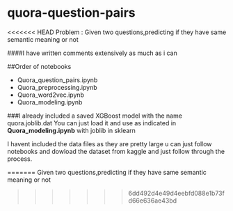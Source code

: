 # quora-question-pairs
<<<<<<< HEAD
Problem : Given two questions,predicting if they have same semantic meaning or not

####I have written comments extensively as much as i can

##Order of notebooks
* Quora_question_pairs.ipynb
* Quora_preprocessing.ipynb
* Quora_word2vec.ipynb
* Quora_modeling.ipynb

###I already included a saved XGBoost model with the name quora.joblib.dat
You can just load it and use as indicated in **Quora_modeling.ipynb** with joblib in sklearn

I havent included the data files as they are pretty large u can just follow notebooks and dowload the dataset from kaggle and just follow through the process.


=======
Given two questions,predicting if they have same semantic meaning or not
>>>>>>> 6dd492d4e49d4eebfd088e1b73fd66e636ae43bd
